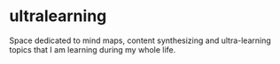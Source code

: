 # ultralearning
Space dedicated to mind maps, content synthesizing and ultra-learning topics that I am learning during my whole life.
